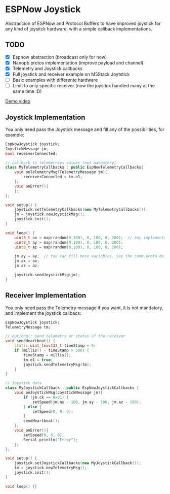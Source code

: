 
# ESPNow Joystick 

Abstraccion of ESPNow and Protocol Buffers to have improved joystick for any kind of joysitck hardware, with a simple callback implementations.

## TODO

- [x] Espnow abstraction (broadcast only for now)
- [x] Nanopb protos implementation (improve payload and channel)
- [x] Telemetry and Joystick callbacks
- [x] Full joystick and receiver example on M5Stack Joytstick
- [ ] Basic examples with differente hardware
- [ ] Limit to only specific receiver (now the joystick handled many at the same time :D)

[Demo video](https://www.youtube.com/watch?v=pZbMmkq8tUw)

## Joystick Implementation

You only need pass the Joystick message and fill any of the possibilities, for example:

```cpp
EspNowJoystick joystick;
JoystickMessage jm;
bool receiverConnected;

// callback to telemetries values (not mandatory)
class MyTelemetryCallbacks : public EspNowTelemetryCallbacks{
    void onTelemetryMsg(TelemetryMessage tm){
        receiverConnected = tm.e1;
    };
    void onError(){
    };
};

void setup() {
    joystick.setTelemetryCallbacks(new MyTelemetryCallbacks());
    jm = joystick.newJoystickMsg();
    joystick.init();
}

void loop() {
    uint8_t ax = map(random(0,100), 0, 100, 0, 200);  // any implementation, SPI, i2c, analog switchs
    uint8_t ay = map(random(0,100), 0, 100, 0, 200);
    uint8_t az = map(random(0,100), 0, 100, 0, 200);

    jm.ay = ay;  // You can fill more variables. See the comm.proto definitions
    jm.ax = ax;
    jm.az = az;

    joystick.sendJoystickMsg(jm);
}

```

## Receiver Implementation

You only need pass the Telemetry message if you want, it is not mandatory, and implement the joystick callbacs:

```cpp
EspNowJoystick joystick;
TelemetryMessage tm;

// optional: Send telemetry or status of the receiver
void sendHeartbeat() {
    static uint_least32_t timeStamp = 0;
    if (millis() - timeStamp > 500) {
        timeStamp = millis();
        tm.e1 = true;
        joystick.sendTelemetryMsg(tm);
    }
}

// Joystick data
class MyJoystickCallback : public EspNowJoystickCallbacks {
    void onJoystickMsg(JoystickMessage jm){
        if (jm.ck == 0x01) {
            setSpeed(jm.ax - 100, jm.ay - 100, jm.az - 100);
        } else {
            setSpeed(0, 0, 0);
        }
        sendHeartbeat();
    };
    void onError(){
        setSpeed(0, 0, 0);
        Serial.println("Error");
    };
};

void setup() {
    joystick.setJoystickCallbacks(new MyJoystickCallback());
    tm = joystick.newTelemetryMsg();
    joystick.init();
}

void loop() {}
```

